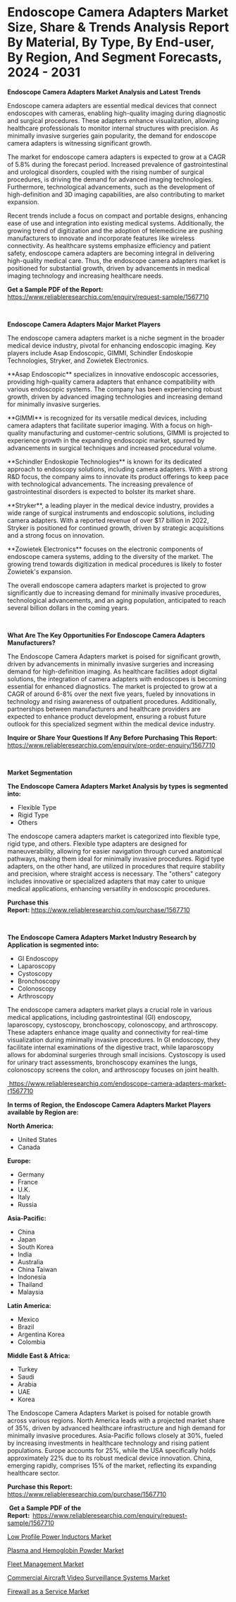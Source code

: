 <p><h1>Endoscope Camera Adapters Market Size, Share & Trends Analysis Report By Material, By Type, By End-user, By Region, And Segment Forecasts, 2024 - 2031</h1></p><p><strong>Endoscope Camera Adapters Market Analysis and Latest Trends</strong></p>
<p><p>Endoscope camera adapters are essential medical devices that connect endoscopes with cameras, enabling high-quality imaging during diagnostic and surgical procedures. These adapters enhance visualization, allowing healthcare professionals to monitor internal structures with precision. As minimally invasive surgeries gain popularity, the demand for endoscope camera adapters is witnessing significant growth.</p><p>The market for endoscope camera adapters is expected to grow at a CAGR of 5.8% during the forecast period. Increased prevalence of gastrointestinal and urological disorders, coupled with the rising number of surgical procedures, is driving the demand for advanced imaging technologies. Furthermore, technological advancements, such as the development of high-definition and 3D imaging capabilities, are also contributing to market expansion.</p><p>Recent trends include a focus on compact and portable designs, enhancing ease of use and integration into existing medical systems. Additionally, the growing trend of digitization and the adoption of telemedicine are pushing manufacturers to innovate and incorporate features like wireless connectivity. As healthcare systems emphasize efficiency and patient safety, endoscope camera adapters are becoming integral in delivering high-quality medical care. Thus, the endoscope camera adapters market is positioned for substantial growth, driven by advancements in medical imaging technology and increasing healthcare needs.</p></p>
<p><strong>Get a Sample PDF of the Report:&nbsp;</strong> <a href="https://www.reliableresearchiq.com/enquiry/request-sample/1567710?utm_campaign=104&utm_medium=2&utm_source=Github&utm_content=ia&utm_term=07122024&utm_id=endoscope-camera-adapters">https://www.reliableresearchiq.com/enquiry/request-sample/1567710</a></p>
<p>&nbsp;</p>
<p><strong>Endoscope Camera Adapters Major Market Players</strong></p>
<p><p>The endoscope camera adapters market is a niche segment in the broader medical device industry, pivotal for enhancing endoscopic imaging. Key players include Asap Endoscopic, GIMMI, Schindler Endoskopie Technologies, Stryker, and Zowietek Electronics.</p><p>**Asap Endoscopic** specializes in innovative endoscopic accessories, providing high-quality camera adapters that enhance compatibility with various endoscopic systems. The company has been experiencing robust growth, driven by advanced imaging technologies and increasing demand for minimally invasive surgeries.</p><p>**GIMMI** is recognized for its versatile medical devices, including camera adapters that facilitate superior imaging. With a focus on high-quality manufacturing and customer-centric solutions, GIMMI is projected to experience growth in the expanding endoscopic market, spurred by advancements in surgical techniques and increased procedural volume.</p><p>**Schindler Endoskopie Technologies** is known for its dedicated approach to endoscopy solutions, including camera adapters. With a strong R&D focus, the company aims to innovate its product offerings to keep pace with technological advancements. The increasing prevalence of gastrointestinal disorders is expected to bolster its market share.</p><p>**Stryker**, a leading player in the medical device industry, provides a wide range of surgical instruments and endoscopic solutions, including camera adapters. With a reported revenue of over $17 billion in 2022, Stryker is positioned for continued growth, driven by strategic acquisitions and a strong focus on innovation.</p><p>**Zowietek Electronics** focuses on the electronic components of endoscope camera systems, adding to the diversity of the market. The growing trend towards digitization in medical procedures is likely to foster Zowietek's expansion.</p><p>The overall endoscope camera adapters market is projected to grow significantly due to increasing demand for minimally invasive procedures, technological advancements, and an aging population, anticipated to reach several billion dollars in the coming years.</p></p>
<p>&nbsp;</p>
<p><strong>What Are The Key Opportunities For Endoscope Camera Adapters Manufacturers?</strong></p>
<p><p>The Endoscope Camera Adapters market is poised for significant growth, driven by advancements in minimally invasive surgeries and increasing demand for high-definition imaging. As healthcare facilities adopt digital solutions, the integration of camera adapters with endoscopes is becoming essential for enhanced diagnostics. The market is projected to grow at a CAGR of around 6-8% over the next five years, fueled by innovations in technology and rising awareness of outpatient procedures. Additionally, partnerships between manufacturers and healthcare providers are expected to enhance product development, ensuring a robust future outlook for this specialized segment within the medical device industry.</p></p>
<p><strong>Inquire or Share Your Questions If Any Before Purchasing This Report:</strong> <a href="https://www.reliableresearchiq.com/enquiry/pre-order-enquiry/1567710?utm_campaign=104&utm_medium=2&utm_source=Github&utm_content=ia&utm_term=07122024&utm_id=endoscope-camera-adapters">https://www.reliableresearchiq.com/enquiry/pre-order-enquiry/1567710</a></p>
<p>&nbsp;</p>
<p><strong>Market Segmentation</strong></p>
<p><strong>The Endoscope Camera Adapters Market Analysis by types is segmented into:</strong></p>
<p><ul><li>Flexible Type</li><li>Rigid Type</li><li>Others</li></ul></p>
<p><p>The endoscope camera adapters market is categorized into flexible type, rigid type, and others. Flexible type adapters are designed for maneuverability, allowing for easier navigation through curved anatomical pathways, making them ideal for minimally invasive procedures. Rigid type adapters, on the other hand, are utilized in procedures that require stability and precision, where straight access is necessary. The "others" category includes innovative or specialized adapters that may cater to unique medical applications, enhancing versatility in endoscopic procedures.</p></p>
<p><strong>Purchase this Report:&nbsp;</strong><a href="https://www.reliableresearchiq.com/purchase/1567710?utm_campaign=104&utm_medium=2&utm_source=Github&utm_content=ia&utm_term=07122024&utm_id=endoscope-camera-adapters">https://www.reliableresearchiq.com/purchase/1567710</a></p>
<p>&nbsp;</p>
<p><strong>The Endoscope Camera Adapters Market Industry Research by Application is segmented into:</strong></p>
<p><ul><li>GI Endoscopy</li><li>Laparoscopy</li><li>Cystoscopy</li><li>Bronchoscopy</li><li>Colonoscopy</li><li>Arthroscopy</li></ul></p>
<p><p>The endoscope camera adapters market plays a crucial role in various medical applications, including gastrointestinal (GI) endoscopy, laparoscopy, cystoscopy, bronchoscopy, colonoscopy, and arthroscopy. These adapters enhance image quality and connectivity for real-time visualization during minimally invasive procedures. In GI endoscopy, they facilitate internal examinations of the digestive tract, while laparoscopy allows for abdominal surgeries through small incisions. Cystoscopy is used for urinary tract assessments, bronchoscopy examines the lungs, colonoscopy screens the colon, and arthroscopy focuses on joint health.</p></p>
<p><a href="https://www.reliableresearchiq.com/endoscope-camera-adapters-market-r1567710?utm_campaign=104&utm_medium=2&utm_source=Github&utm_content=ia&utm_term=07122024&utm_id=endoscope-camera-adapters">&nbsp;https://www.reliableresearchiq.com/endoscope-camera-adapters-market-r1567710</a></p>
<p><strong>In terms of Region, the Endoscope Camera Adapters Market Players available by Region are:</strong></p>
<p>
    <p> <strong> North America: </strong>
        <ul>
            <li>United States</li>
            <li>Canada</li>
        </ul>
        </p> 
    <p> <strong> Europe: </strong>
        <ul>
            <li>Germany</li>
            <li>France</li>
            <li>U.K.</li>
            <li>Italy</li>
            <li>Russia</li>
        </ul>
        </p> 
    <p> <strong> Asia-Pacific: </strong>
        <ul>
            <li>China</li>
            <li>Japan</li>
            <li>South Korea</li>
            <li>India</li>
            <li>Australia</li>
            <li>China Taiwan</li>
            <li>Indonesia</li>
            <li>Thailand</li>
            <li>Malaysia</li>
        </ul>
        </p> 
    <p> <strong> Latin America: </strong>
        <ul>
            <li>Mexico</li>
            <li>Brazil</li>
            <li>Argentina Korea</li>
            <li>Colombia</li>
        </ul>
        </p> 
    <p> <strong> Middle East & Africa: </strong>
        <ul>
            <li>Turkey</li>
            <li>Saudi</li>
            <li>Arabia</li>
            <li>UAE</li>
            <li>Korea</li>
        </ul>
    </p>
    </p>
<p><p>The Endoscope Camera Adapters Market is poised for notable growth across various regions. North America leads with a projected market share of 35%, driven by advanced healthcare infrastructure and high demand for minimally invasive procedures. Asia-Pacific follows closely at 30%, fueled by increasing investments in healthcare technology and rising patient populations. Europe accounts for 25%, while the USA specifically holds approximately 22% due to its robust medical device innovation. China, emerging rapidly, comprises 15% of the market, reflecting its expanding healthcare sector.</p></p>
<p><strong>Purchase this Report: </strong><a href="https://www.reliableresearchiq.com/purchase/1567710?utm_campaign=104&utm_medium=2&utm_source=Github&utm_content=ia&utm_term=07122024&utm_id=endoscope-camera-adapters">https://www.reliableresearchiq.com/purchase/1567710</a></p>
<p>&nbsp;<strong>Get a Sample PDF of the Report:&nbsp;&nbsp;</strong><a href="https://www.reliableresearchiq.com/enquiry/request-sample/1567710?utm_campaign=104&utm_medium=2&utm_source=Github&utm_content=ia&utm_term=07122024&utm_id=endoscope-camera-adapters">https://www.reliableresearchiq.com/enquiry/request-sample/1567710</a></p>
<p><strong></strong></p>
<p><p><a href="https://issuu.com/reportprime-2/docs/low-profile-power-inductors-market-size-2030.pptx?utm_campaign=104&utm_medium=2&utm_source=Github&utm_content=ia&utm_term=07122024&utm_id=endoscope-camera-adapters">Low Profile Power Inductors Market</a></p><p><a href="https://issuu.com/reportprime-2/docs/plasma-and-hemoglobin-powder-market-size-2030.pptx?utm_campaign=104&utm_medium=2&utm_source=Github&utm_content=ia&utm_term=07122024&utm_id=endoscope-camera-adapters">Plasma and Hemoglobin Powder Market</a></p><p><a href="https://www.linkedin.com/pulse/rising-demand-fleet-management-market-influencing-size-cagr-2qfnf?utm_campaign=104&utm_medium=2&utm_source=Github&utm_content=ia&utm_term=07122024&utm_id=endoscope-camera-adapters">Fleet Management Market</a></p><p><a href="https://www.linkedin.com/pulse/commercial-aircraft-video-surveillance-systems-market-outlook-faqdf?utm_campaign=104&utm_medium=2&utm_source=Github&utm_content=ia&utm_term=07122024&utm_id=endoscope-camera-adapters">Commercial Aircraft Video Surveillance Systems Market</a></p><p><a href="https://www.linkedin.com/pulse/aglobalfirewall-service-market-study-including-its-size-growth-lg8nf?utm_campaign=104&utm_medium=2&utm_source=Github&utm_content=ia&utm_term=07122024&utm_id=endoscope-camera-adapters">Firewall as a Service Market</a></p></p>